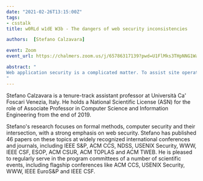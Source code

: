 ```yaml
---
date: "2021-02-26T13:15:00Z"
tags:
- csstalk
title: w0RLd w1dE W3b - The dangers of web security inconsistencies

authors:  [Stefano Calzavara]

event: Zoom
event_url: https://chalmers.zoom.us/j/65786317139?pwd=U1FlMks3THpNNG1WaFRJNkJxQXdBQT09

abstract: "
Web application security is a complicated matter. To assist site operators in secure web application development, browser vendors offer client-side security mechanisms designed to offer robust protection against common threats. Unfortunately, prior research showed that these mechanisms are often ineffective in practice for several reasons. In this talk, I provide yet another perspective on why client-side security mechanisms often fail, by focusing on the problem of inconsistent configuration. Inconsistencies not only affect web application security, but might also bias the results of web security measurements. In particular, I identify inconsistencies in the adoption of popular client-side security mechanisms like CSP, HSTS and cookie security attributes, which motivates the relevance of this issue and the need for further research on it.
"
---
```



Stefano Calzavara is a tenure-track assistant professor at Università Ca' Foscari Venezia, Italy. He holds a National Scientific License (ASN) for the role of Associate Professor in Computer Science and Information Engineering from the end of 2019.

Stefano's research focuses on formal methods, computer security and their intersection, with a strong emphasis on web security. Stefano has published 46 papers on these topics at widely recognized international conferences and journals, including IEEE S&P, ACM CCS, NDSS, USENIX Security, WWW, IEEE CSF, ESOP, ACM CSUR, ACM TOPLAS and ACM TWEB. He is pleased to regularly serve in the program committees of a number of scientific events, including flagship conferences like ACM CCS, USENIX Security, WWW, IEEE EuroS&P and IEEE CSF.
